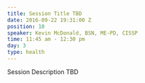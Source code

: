 ```yaml
---
title: Session Title TBD
date: 2016-09-22 19:31:00 Z
position: 10
speaker: Kevin McDonald, BSN, ME-PD, CISSP
time: 11:45 am - 12:30 pm
day: 3
type: health
---
```


Session Description TBD